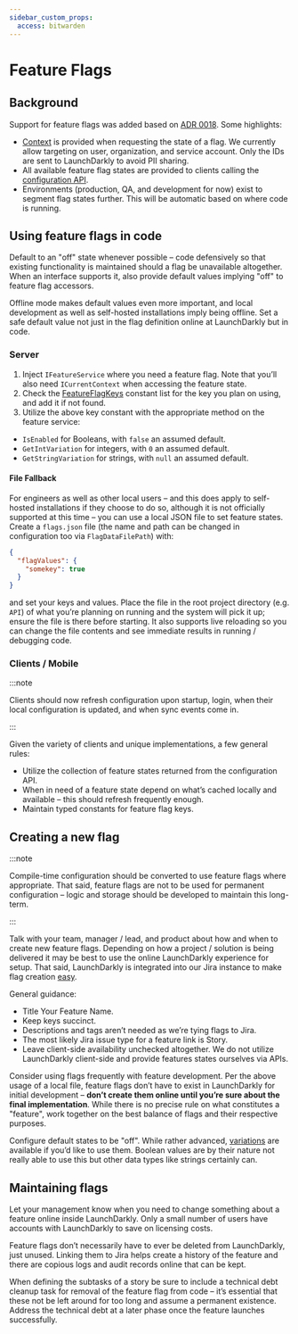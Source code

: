 ```yaml
---
sidebar_custom_props:
  access: bitwarden
---
```


# Feature Flags

## Background

Support for feature flags was added based on
[ADR 0018](https://contributing.bitwarden.com/architecture/adr/feature-management/). Some
highlights:

- [Context](https://github.com/bitwarden/server/blob/master/src/Core/Context/ICurrentContext.cs) is
  provided when requesting the state of a flag. We currently allow targeting on user, organization,
  and service account. Only the IDs are sent to LaunchDarkly to avoid PII sharing.
- All available feature flag states are provided to clients calling the
  [configuration API](https://github.com/bitwarden/server/blob/master/src/Api/Models/Response/ConfigResponseModel.cs).
- Environments (production, QA, and development for now) exist to segment flag states further. This
  will be automatic based on where code is running.

## Using feature flags in code

Default to an "off" state whenever possible – code defensively so that existing functionality is
maintained should a flag be unavailable altogether. When an interface supports it, also provide
default values implying "off" to feature flag accessors.

Offline mode makes default values even more important, and local development as well as self-hosted
installations imply being offline. Set a safe default value not just in the flag definition online
at LaunchDarkly but in code.

### Server

1. Inject `IFeatureService` where you need a feature flag. Note that you’ll also need
   `ICurrentContext` when accessing the feature state.
2. Check the
   [FeatureFlagKeys](https://github.com/bitwarden/server/blob/master/src/Core/Constants.cs) constant
   list for the key you plan on using, and add it if not found.
3. Utilize the above key constant with the appropriate method on the feature service:

- `IsEnabled` for Booleans, with `false` an assumed default.
- `GetIntVariation` for integers, with `0` an assumed default.
- `GetStringVariation` for strings, with `null` an assumed default.

#### File Fallback

For engineers as well as other local users – and this does apply to self-hosted installations if
they choose to do so, although it is not officially supported at this time – you can use a local
JSON file to set feature states. Create a `flags.json` file (the name and path can be changed in
configuration too via `FlagDataFilePath`) with:

```json
{
  "flagValues": {
    "somekey": true
  }
}
```

and set your keys and values. Place the file in the root project directory (e.g. `API`) of what
you’re planning on running and the system will pick it up; ensure the file is there before starting.
It also supports live reloading so you can change the file contents and see immediate results in
running / debugging code.

### Clients / Mobile

:::note

Clients should now refresh configuration upon startup, login, when their local configuration is
updated, and when sync events come in.

:::

Given the variety of clients and unique implementations, a few general rules:

- Utilize the collection of feature states returned from the configuration API.
- When in need of a feature state depend on what’s cached locally and available – this should
  refresh frequently enough.
- Maintain typed constants for feature flag keys.

## Creating a new flag

:::note

Compile-time configuration should be converted to use feature flags where appropriate. That said,
feature flags are not to be used for permanent configuration – logic and storage should be developed
to maintain this long-term.

:::

Talk with your team, manager / lead, and product about how and when to create new feature flags.
Depending on how a project / solution is being delivered it may be best to use the online
LaunchDarkly experience for setup. That said, LaunchDarkly is integrated into our Jira instance to
make flag creation
[easy](https://docs.launchdarkly.com/integrations/jira#creating-a-new-feature-flag-from-a-jira-issue).

General guidance:

- Title Your Feature Name.
- Keep keys succinct.
- Descriptions and tags aren’t needed as we’re tying flags to Jira.
- The most likely Jira issue type for a feature link is Story.
- Leave client-side availability unchecked altogether. We do not utilize LaunchDarkly client-side
  and provide features states ourselves via APIs.

Consider using flags frequently with feature development. Per the above usage of a local file,
feature flags don’t have to exist in LaunchDarkly for initial development – **don’t create them
online until you’re sure about the final implementation**. While there is no precise rule on what
constitutes a "feature", work together on the best balance of flags and their respective purposes.

Configure default states to be "off". While rather advanced,
[variations](https://docs.launchdarkly.com/home/flags/variations) are available if you’d like to use
them. Boolean values are by their nature not really able to use this but other data types like
strings certainly can.

## Maintaining flags

Let your management know when you need to change something about a feature online inside
LaunchDarkly. Only a small number of users have accounts with LaunchDarkly to save on licensing
costs.

Feature flags don’t necessarily have to ever be deleted from LaunchDarkly, just unused. Linking them
to Jira helps create a history of the feature and there are copious logs and audit records online
that can be kept.

When defining the subtasks of a story be sure to include a technical debt cleanup task for removal
of the feature flag from code – it’s essential that these not be left around for too long and assume
a permanent existence. Address the technical debt at a later phase once the feature launches
successfully.
